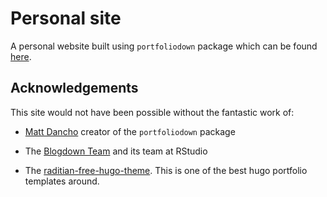 # Personal site

A personal website built using `portfoliodown` package which can be found [here](https://github.com/business-science/portfoliodown).



## Acknowledgements

This site would not have been possible without the fantastic work of:
- [Matt Dancho](https://github.com/mdancho84) creator of the `portfoliodown` package 

-   The [Blogdown Team](https://github.com/rstudio/blogdown) and its
    team at RStudio

-   The
    [raditian-free-hugo-theme](https://github.com/radity/raditian-free-hugo-theme).
    This is one of the best hugo portfolio templates around.
